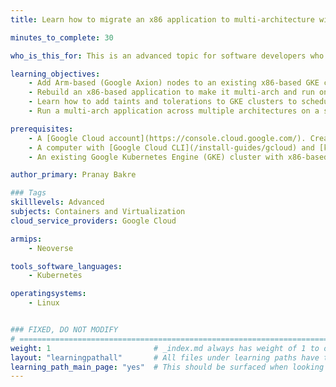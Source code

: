 ```yaml
---
title: Learn how to migrate an x86 application to multi-architecture with Arm-based Google Axion processors on GKE

minutes_to_complete: 30

who_is_this_for: This is an advanced topic for software developers who are looking to migrate their existing x86 containerized applications to Arm

learning_objectives: 
    - Add Arm-based (Google Axion) nodes to an existing x86-based GKE cluster
    - Rebuild an x86-based application to make it multi-arch and run on Arm
    - Learn how to add taints and tolerations to GKE clusters to schedule application pods on architecture specific nodes
    - Run a multi-arch application across multiple architectures on a single GKE cluster

prerequisites:
    - A [Google Cloud account](https://console.cloud.google.com/). Create an account if needed.
    - A computer with [Google Cloud CLI](/install-guides/gcloud) and [kubectl](/install-guides/kubectl/)installed.
    - An existing Google Kubernetes Engine (GKE) cluster with x86-based nodes

author_primary: Pranay Bakre

### Tags
skilllevels: Advanced
subjects: Containers and Virtualization
cloud_service_providers: Google Cloud

armips:
    - Neoverse

tools_software_languages:
    - Kubernetes

operatingsystems:
    - Linux


### FIXED, DO NOT MODIFY
# ================================================================================
weight: 1                       # _index.md always has weight of 1 to order correctly
layout: "learningpathall"       # All files under learning paths have this same wrapper
learning_path_main_page: "yes"  # This should be surfaced when looking for related content. Only set for _index.md of learning path content.
---
```

